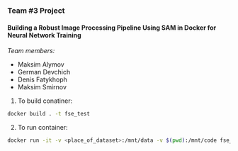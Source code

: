 ### Team #3 Project
#### Building a Robust Image Processing Pipeline Using SAM in Docker for Neural Network Training

*Team members:*
- Maksim Alymov
- German Devchich
- Denis Fatykhoph
- Maksim Smirnov

1. To build conatiner:
```bash
docker build . -t fse_test
```
2. To run container:
```bash
docker run -it -v <place_of_dataset>:/mnt/data -v $(pwd):/mnt/code fse_test:latest 
```

